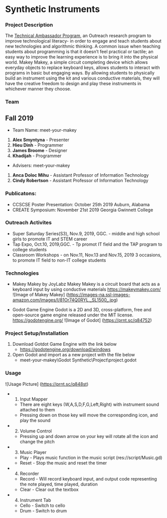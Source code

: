 # Synthetic Instruments

### Project Description
The [Technical Ambassador Program](https://www.ggc.edu/academics/schools/school-of-science-and-technology/research-internships-service-learning/technology-ambassador-program/), an Outreach research program to improve technological literacy- in order to engage and teach students about new technologies and algorithmic thinking. A common issue when teaching students about programming is that it doesn’t feel practical or tactile; an easy way to improve the learning experience is to bring it into the physical world. Makey Makey, a simple circuit completing device which allows everyday objects to replace keyboard keys, allows students to interact with programs in basic but engaging ways. By allowing students to physically build an instrument using the kit and various conductive materials, they will have the creative freedom to design and play these instruments in whichever manner they choose.
	
### Team
## Fall 2019
* Team Name: meet-your-makey
1. **Alex Smyntyna** - Presenter
2. **Hieu Dinh** - Programmer
3. **James Broome** - Designer
4. **Khadijah** - Programmer
* Advisers: meet-your-makey
1. **Anca Doloc Mihu** - Assistant Professor of Information Technology
2. **Cindy Robertson** - Assistant Professor of Information Technology

### Publicatons:
* CCSCSE Poster Presentation: October 25th 2019 Auburn, Alabama 
* CREATE Symposium: November 21st 2019 Georgia Gwinnett College

### Outreach Activites 
* Super Saturday Series(S3), Nov.9, 2019, GGC. - middle and high school girls to promote IT and STEM career
* Tap Expo, Oct.10, 2019,GGC. - Tp promot IT field and the TAP program to college students
* Classroom Workshops - on Nov.11, Nov.13 and Nov.15, 2019 3 occasions, to promote IT field to non-IT college students  


### Technologies
* Makey Makey by JoyLabz
Makey Makey is a circuit board that acts as a keyboard input by using conductive materials
https://makeymakey.com/
![Image of Makey Makey] (https://images-na.ssl-images-amazon.com/images/I/81Or74Q0RYL._SL1500_.jpg)

* Godot Game Engine
Godot is a 2D and 3D, cross-platform, free and open-source game engine released under the MIT license.
https://godotengine.org/
![Image of Godot] (https://prnt.sc/q84752)

### Project Setup/Installation
1. Download Gotdot Game Engine with the link below
	* https://godotengine.org/download/windows
2. Open Godot and import as a new project with the file below
	* meet-your-makey\Godot Synthetic\Project\project.godot

### Usage
![Usage Picture] (https://prnt.sc/q848st)
* 1. Input Mapper
	* There are eight keys (W,A,S,D,F,G,Left,Right) with instrument sound attached to them
	* Pressing down on those key will move the corresponding icon, and play the sound
* 2. Volume Control
	* Pressing up and down arrow on your key will rotate all the icon and change the pitch
* 3. Music Player
	* Play - Plays music function in the music script (res://script/Music.gd)
	* Reset - Stop the music and reset the timer
* 4. Recorder
	* Record - Will record keyboard input, and output code representing the note played, time played, duration
	* Clear - Clear out the textbox
* 4. Instrument Tab
	* Cello - Switch to cello
	* Drum - Switch to drum


	
